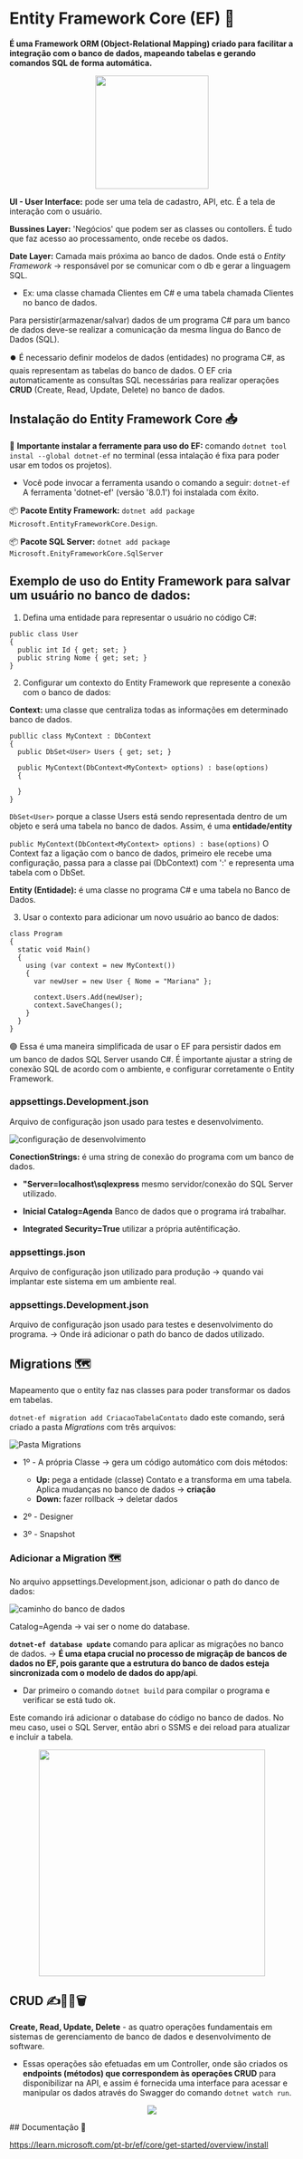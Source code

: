 # Entity Framework Core (EF) 🔮

**É uma Framework ORM (Object-Relational Mapping) criado para facilitar a integração com o banco de dados, mapeando tabelas e gerando comandos SQL de forma automática.**

<p align="center"><img src="images/entityframework.png" width="200"></p>

**UI - User Interface:** pode ser uma tela de cadastro, API, etc. É a tela de interação com o usuário.

**Bussines Layer:** 'Negócios' que podem ser as classes ou contollers. É tudo que faz acesso ao processamento, onde recebe os dados.

**Date Layer:** Camada mais próxima ao banco de dados. Onde está o _Entity Framework_ → responsável por se comunicar com o db e gerar a linguagem SQL.

- Ex: uma classe chamada Clientes em C# e uma tabela chamada Clientes no banco de dados.

Para persistir(armazenar/salvar) dados de um programa C# para um banco de dados deve-se realizar a comunicação da mesma língua do Banco de Dados (SQL).

⏺️ É necessario definir modelos de dados (entidades) no programa C#, as quais representam as tabelas do banco de dados. O EF cria automaticamente as consultas SQL necessárias para realizar operações **CRUD** (Create, Read, Update, Delete) no banco de dados.

## Instalação do Entity Framework Core 📥

🚨 **Importante instalar a ferramente para uso do EF:** comando `dotnet tool instal --global dotnet-ef` no terminal (essa intalação é fixa para poder usar em todos os projetos).

- Você pode invocar a ferramenta usando o comando a seguir: `dotnet-ef`
  A ferramenta 'dotnet-ef' (versão '8.0.1') foi instalada com êxito.

📦 **Pacote Entity Framework:** `dotnet add package Microsoft.EntityFrameworkCore.Design`.

📦 **Pacote SQL Server:** `dotnet add package Microsoft.EnityFrameworkCore.SqlServer`

## Exemplo de uso do Entity Framework para salvar um usuário no banco de dados:

1. Defina uma entidade para representar o usuário no código C#:

```
public class User
{
  public int Id { get; set; }
  public string Nome { get; set; }
}
```

2. Configurar um contexto do Entity Framework que represente a conexão com o banco de dados:

**Context:** uma classe que centraliza todas as informações em determinado banco de dados.

```
publlic class MyContext : DbContext
{
  public DbSet<User> Users { get; set; }

  public MyContext(DbContext<MyContext> options) : base(options)
  {

  }
}
```

`DbSet<User>` porque a classe Users está sendo representada dentro de um objeto e será uma tabela no banco de dados. Assim, é uma **entidade/entity**

`public MyContext(DbContext<MyContext> options) : base(options)` O Context faz a ligação com o banco de dados, primeiro ele recebe uma configuração, passa para a classe pai (DbContext) com ':' e representa uma tabela com o DbSet.

**Entity (Entidade):** é uma classe no programa C# e uma tabela no Banco de Dados.

3. Usar o contexto para adicionar um novo usuário ao banco de dados:

```
class Program
{
  static void Main()
  {
    using (var context = new MyContext())
    {
      var newUser = new User { Nome = "Mariana" };

      context.Users.Add(newUser);
      context.SaveChanges();
    }
  }
}
```

🟣 Essa é uma maneira simplificada de usar o EF para persistir dados em um banco de dados SQL Server usando C#. É importante ajustar a string de conexão SQL de acordo com o ambiente, e configurar corretamente o Entity Framework.

### appsettings.Development.json

Arquivo de configuração json usado para testes e desenvolvimento.

![configuração de desenvolvimento](images/appsetting.Development.png)

**ConectionStrings:** é uma string de conexão do programa com um banco de dados.

- **"Server=localhost\\sqlexpress** mesmo servidor/conexão do SQL Server utilizado.

- **Inicial Catalog=Agenda** Banco de dados que o programa irá trabalhar.

- **Integrated Security=True** utilizar a própria autêntificação.

### appsettings.json

Arquivo de configuração json utilizado para produção → quando vai implantar este sistema em um ambiente real.

### appsettings.Development.json

Arquivo de configuração json usado para testes e desenvolvimento do programa. → Onde irá adicionar o path do banco de dados utilizado.

## Migrations 🗺️

Mapeamento que o entity faz nas classes para poder transformar os dados em tabelas.

`dotnet-ef migration add CriacaoTabelaContato` dado este comando, será criado a pasta _Migrations_ com três arquivos:

![Pasta Migrations](images/migrations.png)

- 1º - A própria Classe → gera um código automático com dois métodos:

  - **Up:** pega a entidade (classe) Contato e a transforma em uma tabela. Aplica mudanças no banco de dados → **criação**
  - **Down:** fazer rollback → deletar dados

- 2º - Designer
- 3º - Snapshot

### Adicionar a Migration 🗺️

No arquivo appsettings.Development.json, adicionar o path do danco de dados:

![caminho do banco de dados](images/pathSQL.png)

Catalog=Agenda → vai ser o nome do database.

**`dotnet-ef database update`** comando para aplicar as migrações no banco de dados. → **É uma etapa crucial no processo de migraçãp de bancos de dados no EF, pois garante que a estrutura do banco de dados esteja sincronizada com o modelo de dados do app/api**.

- Dar primeiro o comando `dotnet build` para compilar o programa e verificar se está tudo ok.

Este comando irá adicionar o database do código no banco de dados. No meu caso, usei o SQL Server, então abri o SSMS e dei reload para atualizar e incluir a tabela.

<p align="center"><img src="images/ssms.png" width="400"></p>

## CRUD ✍️📖🔄️🗑️

**Create, Read, Update, Delete** - as quatro operações fundamentais em sistemas de gerenciamento de banco de dados e desenvolvimento de software.

- Essas operações são efetuadas em um Controller, onde são criados os **endpoints (métodos) que correspondem às operações CRUD** para disponibilizar na API, e assim é fornecida uma interface para acessar e manipular os dados através do Swagger do comando `dotnet watch run`.

<p align="center"><img src="images/crud.png"></p>
## Documentação 📄

https://learn.microsoft.com/pt-br/ef/core/get-started/overview/install
